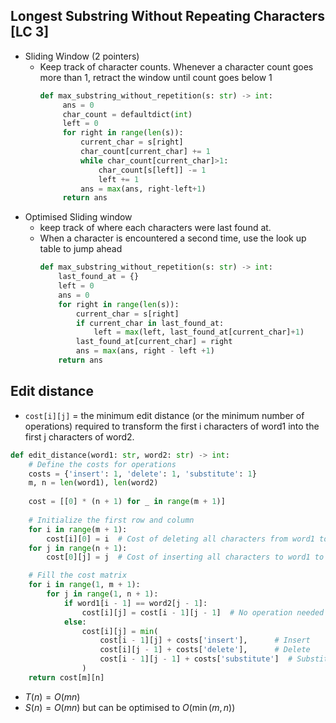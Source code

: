 

## Longest Substring Without Repeating Characters [LC 3]

- Sliding Window (2 pointers)
    - Keep track of character counts. Whenever a character count goes more than 1, retract the window until count goes below 1   
        ```python
        def max_substring_without_repetition(s: str) -> int:
             ans = 0
             char_count = defaultdict(int)
             left = 0
             for right in range(len(s)):
                 current_char = s[right]
                 char_count[current_char] += 1 
                 while char_count[current_char]>1:
                     char_count[s[left]] -= 1 
                     left += 1
                 ans = max(ans, right-left+1)
             return ans
        ```
- Optimised Sliding window
    - keep track of where each characters were last found at.
    - When a character is encountered a second time, use the look up table to jump ahead
        ```python
        def max_substring_without_repetition(s: str) -> int:
            last_found_at = {}
            left = 0
            ans = 0
            for right in range(len(s)):
                current_char = s[right]
                if current_char in last_found_at:
                    left = max(left, last_found_at[current_char]+1)
                last_found_at[current_char] = right
                ans = max(ans, right - left +1)
            return ans
        ```

## Edit distance
- `cost[i][j]` = the minimum edit distance (or the minimum number of operations) required to transform the first i characters of word1 into the first j characters of word2.
```python
def edit_distance(word1: str, word2: str) -> int:
    # Define the costs for operations
    costs = {'insert': 1, 'delete': 1, 'substitute': 1}
    m, n = len(word1), len(word2)
    
    cost = [[0] * (n + 1) for _ in range(m + 1)]
    
    # Initialize the first row and column
    for i in range(m + 1):
        cost[i][0] = i  # Cost of deleting all characters from word1 to form word2
    for j in range(n + 1):
        cost[0][j] = j  # Cost of inserting all characters to word1 to form word2

    # Fill the cost matrix
    for i in range(1, m + 1):
        for j in range(1, n + 1):
            if word1[i - 1] == word2[j - 1]:
                cost[i][j] = cost[i - 1][j - 1]  # No operation needed
            else:
                cost[i][j] = min(
                    cost[i - 1][j] + costs['insert'],      # Insert
                    cost[i][j - 1] + costs['delete'],      # Delete
                    cost[i - 1][j - 1] + costs['substitute']  # Substitute
                )
    return cost[m][n]
```
- $T(n) = O(mn)$
- $S(n) = O(mn)$ but can be optimised to $O(\min(m,n))$
